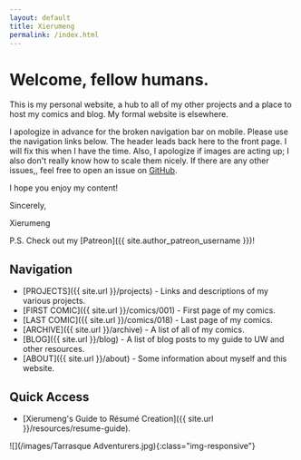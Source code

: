 ```yaml
---
layout: default
title: Xierumeng
permalink: /index.html
---
```

# Welcome, fellow humans.

This is my personal website, a hub to all of my other projects and a place to host my comics and blog. My formal website is elsewhere.

I apologize in advance for the broken navigation bar on mobile. Please use the navigation links below. The header leads back here to the front page. I will fix this when I have the time. Also, I apologize if images are acting up; I also don't really know how to scale them nicely. If there are any other issues,, feel free to open an issue on [GitHub](https://github.com/Xierumeng/Xierumeng.github.io).

I hope you enjoy my content!

Sincerely,

Xierumeng

P.S. Check out my [Patreon]({{ site.author_patreon_username }})!

## Navigation

* [PROJECTS]({{ site.url }}/projects) - Links and descriptions of my various projects.
* [FIRST COMIC]({{ site.url }}/comics/001) - First page of my comics.
* [LAST COMIC]({{ site.url }}/comics/018) - Last page of my comics.
* [ARCHIVE]({{ site.url }}/archive) - A list of all of my comics.
* [BLOG]({{ site.url }}/blog) - A list of blog posts to my guide to UW and other resources.
* [ABOUT]({{ site.url }}/about) - Some information about myself and this website.

## Quick Access

* [Xierumeng's Guide to R&eacute;sum&eacute; Creation]({{ site.url }}/resources/resume-guide).

![](/images/Tarrasque Adventurers.jpg){:class="img-responsive"}
